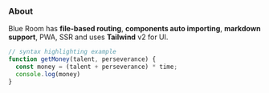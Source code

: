 <div class="text-4xl text-center -mb-4">
  <!-- You can use Vue components inside markdown -->
  <carbon-dicom-overlay class="inline-block" />
</div>

### About

Blue Room has **file-based routing**, **components auto importing**, **markdown support**, PWA, SSR and uses **Tailwind** v2 for UI.

```js
// syntax highlighting example
function getMoney(talent, perseverance) {
  const money = (talent + perseverance) * time;
  console.log(money)
}
```


